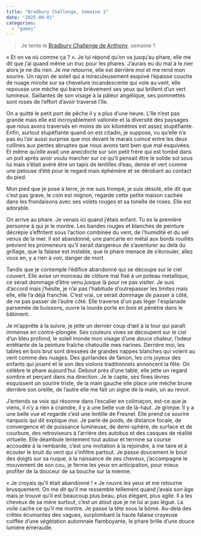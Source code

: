 ```yaml
---
title: "Bradbury Challenge, Semaine 1"
date: "2025-09-01"
categories: 
  - "games"
---
```


> Je tente le [Bradbury Challenge de Anthony](https://steady.page/fr/nouvelles-corail/posts/b334e20f-01ad-4e5c-9b9c-d3c32e777c8f), semaine 1

« Et on va où comme ça ? ». Je lui répond qu’on va jusqu’au phare, elle me dit que j’ai quand même un truc pour les phares. J’aurais eu du mal à le nier alors je ne dis rien. Je me retourne, elle est derrière moi et me rend mon sourire. Un rayon de soleil qui a miraculeusement esquivé l’épaisse couche de nuage miroite sur sa chevelure incandescente qui vole au vent, elle repousse une mèche qui barre brièvement ses yeux qui brillent d’un vert lumineux. Saillantes de son visage à la pâleur angélique, ses pommettes sont roses de l’effort d’avoir traversé l’île. 

On a quitté le petit port de pêche il y a plus d’une heure. L’île n’est pas grande mais elle est incroyablement vallonée et la diversité des paysages que nous avons traversés en moins de six kilomètres est assez stupéfiante. Enfin, surtout stupéfiante quand on est citadin, je suppose, vu qu’elle n’a pas eu l’air aussi surprise que moi devant le marais coincé entre les deux collines aux pentes abruptes que nous avons tant bien que mal esquivées. Et même qu’elle avait une anecdocte sur son petit frère qui est tombé dans un puit après avoir voulu marcher sur ce qu’il pensait être le solide sol sous lui mais s’était avéré être un tapis de lentilles d’eau, dense et vert comme une pelouse d’été pour le regard mais éphémère et se dérobant au contact du pied.

Mon pied que je pose à terre, je me suis trompé, je suis désolé, elle dit que c’est pas grave, le coin est mignon, regarde cette petite maison cachée dans les frondaisons avec ses volets rouges et sa tonelle de roses. Elle est adorable.

On arrive au phare. Je venais ici quand j’étais enfant. Tu es la première personne à qui je le montre. Les bandes rouges et blanches de peinture décrépie s’effritent sous l’action combinée du vent, de l’humidité et du sel venus de la mer. Il est abandonné, une pancarte en métal aux bords rouillés prévient les promeneurs qu’il serait dangereux de s’aventurer au delà du grillage, que la falaise est instable, que le phare menace de s’écrouler, allez vous en, y a rien à voir, danger de mort.

Tandis que je contemple l’édifice abandonné qui se découpe sur le ciel couvert. Elle avise un morceau de clôture mal fixé à un poteau metallique, ce serait dommage d’être venu jusque là pour ne pas visiter. Je suis d’accord mais j’hésite, je n’ai pas l’habitude d’outrepasser les limites mais elle, elle l’a déjà franchie. C’est vrai, ce serait dommage de passer à côté, de ne pas passer de l’autre côté. Elle traverse d'un pas léger l'esplanade parsemée de buissons, ouvre la lourde porte en bois et pénètre dans le bâtiment.

Je m’apprête à la suivre, je jette un dernier coup d’œil à la tour qui paraît immense en contre-plongée. Ses couleurs vives se découpent sur le ciel d’un bleu profond, le soleil inonde mon visage d’une douce chaleur, l’odeur entêtante de la peinture fraîche chatouille mes narines. Derrière moi, les tables en bois brut sont dressées de grandes nappes blanches qui volent au vent comme des nuages. Des guirlandes de fanion, les cris joyeux des enfants qui jouent et le son des violons traditionnels annoncent la fête. On célèbre le phare aujourd’hui. Debout près d’une table, elle jette un regard sombre et perçant dans ma direction. Je le capte, ses fines lèvres esquissent un sourire triste, de la main gauche elle place une mèche brune derrière son oreille, de l’autre elle me fait un signe de la main, un au revoir.

J’entends sa voix qui résonne dans l’escalier en colimaçon, est-ce que je viens, il n’y a rien à craindre, il y a une belle vue de là-haut. Je grimpe. Il y a une belle vue et regarde c’est une lentille de Fresnel. Elle prend ce sourire narquois qui dit explique moi. Je parle de poids, de distance focale, de convergence et de puissance lumineuse, de demi-sphère, de surface et de courbure, des retroviseurs à l’arrière des autobus et des casques de réalité virtuelle. Elle déambule lentement tout autour et termine sa course accoudée à la rembarde, c’est une invitation à la rejoindre, à me taire et à écouter le bruit du vent qui s’infiltre partout. Je passe doucement le bout des doigts sur sa nuque, à la naissance de ses cheveux, j’accompagne le mouvement de son cou, je ferme les yeux en anticipation, pour mieux profiter de la douceur de sa bouche sur la mienne.

« Je croyais qu’il était abandonné ! » Je rouvre les yeux et me retourne brusquement. On me dit qu’il me ressemble tellement quand j’avais son âge mais je trouve qu’il est beaucoup plus beau, plus élégant, plus agile. Il a les cheveux de sa mère surtout, c’est un atout que je ne lui ai pas légué. La voile cache ce qu’il me montre. Je passe la tête sous la bôme. Au-delà des crêtes écumantes des vagues, surplombant la haute falaise crayeuse coiffée d’une végétation automnale flamboyante, le phare brille d’une douce lumière émeraude.
